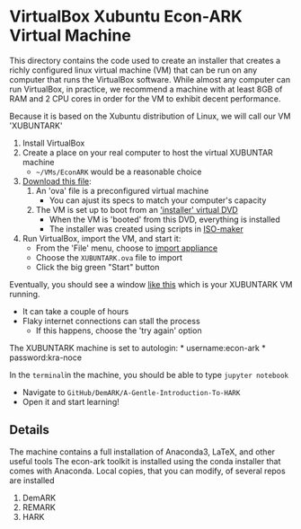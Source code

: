 # VirtualBox Xubuntu Econ-ARK Virtual Machine

This directory contains the code used to create an installer that creates a richly configured linux virtual machine (VM) that can be run on any computer that runs the VirtualBox software.  While almost any computer can run VirtualBox, in practice, we recommend a machine with at least 8GB of RAM and 2 CPU cores in order for the VM to exhibit decent performance.

Because it is based on the Xubuntu distribution of Linux, we will call
our VM 'XUBUNTARK'

1. Install VirtualBox
1. Create a place on your real computer to host the virtual XUBUNTAR machine
   * `~/VMs/EconARK` would be a reasonable choice
1. [Download this file](https://drive.google.com/open?id=1tSKRX8nTG7N82RtcgBtI9vY-7wmw8Rbn):
   1. An 'ova' file is a preconfigured virtual machine
      * You can ajust its specs to match your computer's capacity
   1. The VM is set up to boot from an ['installer' virtual DVD](https://drive.google.com/drive/folders/1TwBlrw2_bU3--ZvzDtaPQdCHcLuQdb5O?usp=sharing)
      * When the VM is 'booted' from this DVD, everything is installed
	  * The installer was created using scripts in [ISO-maker](./ISO-maker)
1. Run VirtualBox, import the VM, and start it:
   * From the 'File' menu, choose to [import appliance](./Import-Appliance.png)
   * Choose the `XUBUNTARK.ova` file to import
   * Click the big green "Start" button

Eventually, you should see a window [like this]() which is your XUBUNTARK VM running.
   * It can take a couple of hours
   * Flaky internet connections can stall the process
      * If this happens, choose the 'try again' option

The XUBUNTARK machine is set to autologin:
	* username:econ-ark
	* password:kra-noce

In the `terminal`in the machine, you should be able to type `jupyter notebook`
   * Navigate to `GitHub/DemARK/A-Gentle-Introduction-To-HARK`
   * Open it and start learning!

## Details

The machine contains a full installation of Anaconda3, LaTeX, and other useful tools
The econ-ark toolkit is installed using the conda installer that comes with Anaconda.
Local copies, that you can modify, of several repos are installed

1. DemARK
1. REMARK
1. HARK

